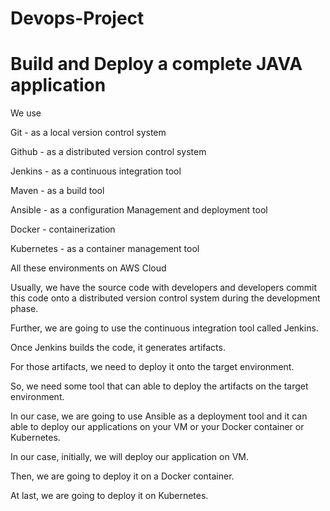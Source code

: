 # Devops-Project


# Build and Deploy a complete JAVA application

We use 

Git - as a local version control system

Github - as a distributed version control system

Jenkins - as a continuous integration tool

Maven - as a build tool

Ansible - as a configuration Management and deployment tool

Docker - containerization 

Kubernetes - as a container management tool


All these environments on AWS Cloud

Usually, we have the source code with developers and developers commit this code onto a distributed version control system during the development phase.

Further, we are going to use the continuous integration tool called Jenkins.

Once Jenkins builds the code, it generates artifacts.

For those artifacts, we need to deploy it onto the target environment.

So, we need some tool that can able to deploy the artifacts on the target environment.

In our case, we are going to use Ansible as a deployment tool and it can able to deploy
our applications on your VM or your Docker container or Kubernetes.

In our case, initially, we will deploy our application on VM.

Then, we are going to deploy it on a Docker container.

At last, we are going to deploy it on Kubernetes.



